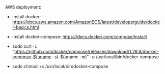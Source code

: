 AWS deployment:

* install docker: https://docs.aws.amazon.com/AmazonECS/latest/developerguide/docker-basics.html
* install docker-compose: https://docs.docker.com/compose/install/

* sudo curl -L "https://github.com/docker/compose/releases/download/1.28.6/docker-compose-$(uname -s)-$(uname -m)" -o /usr/local/bin/docker-compose

* sudo chmod +x /usr/local/bin/docker-compose
